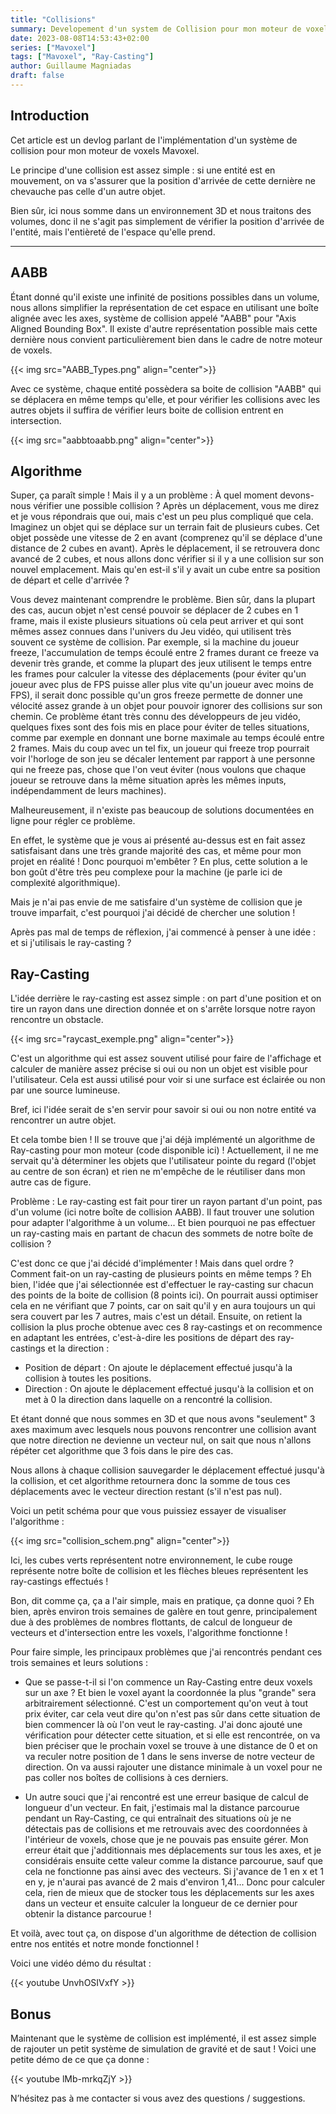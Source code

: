 ```yaml
---
title: "Collisions"
summary: Developement d'un system de Collision pour mon moteur de voxels Mavoxel
date: 2023-08-08T14:53:43+02:00
series: ["Mavoxel"]
tags: ["Mavoxel", "Ray-Casting"]
author: Guillaume Magniadas
draft: false
---
```


## Introduction

Cet article est un devlog parlant de l'implémentation d'un système de collision pour mon moteur de voxels Mavoxel.

Le principe d'une collision est assez simple : si une entité est en mouvement, on va s'assurer que la position d'arrivée de cette dernière ne chevauche pas celle d'un autre objet.

Bien sûr, ici nous somme dans un environnement 3D et nous traitons des volumes, donc il ne s'agit pas simplement de vérifier la position d'arrivée de l'entité, mais l'entièreté de l'espace qu'elle prend.

---

## AABB

Étant donné qu'il existe une infinité de positions possibles dans un volume, nous allons simplifier la représentation de cet espace en utilisant une boîte alignée avec les axes, système de collision appelé "AABB" pour "Axis Aligned Bounding Box". Il existe d'autre représentation possible mais cette dernière nous convient particulièrement bien dans le cadre de notre moteur de voxels.

{{< img src="AABB_Types.png" align="center">}}

Avec ce système, chaque entité possèdera sa boite de collision "AABB" qui se déplacera en même temps qu'elle, et pour vérifier les collisions avec les autres objets il suffira de vérifier leurs boite de collision entrent en intersection.

{{< img src="aabbtoaabb.png" align="center">}}

## Algorithme

Super, ça paraît simple ! Mais il y a un problème : À quel moment devons-nous vérifier une possible collision ? Après un déplacement, vous me direz et je vous répondrais que oui, mais c'est un peu plus compliqué que cela. Imaginez un objet qui se déplace sur un terrain fait de plusieurs cubes. Cet objet possède une vitesse de 2 en avant (comprenez qu'il se déplace d'une distance de 2 cubes en avant). Après le déplacement, il se retrouvera donc avancé de 2 cubes, et nous allons donc vérifier si il y a une collision sur son nouvel emplacement. Mais qu'en est-il s'il y avait un cube entre sa position de départ et celle d'arrivée ?

Vous devez maintenant comprendre le problème. Bien sûr, dans la plupart des cas, aucun objet n'est censé pouvoir se déplacer de 2 cubes en 1 frame, mais il existe plusieurs situations où cela peut arriver et qui sont mêmes assez connues dans l'univers du Jeu vidéo, qui utilisent très souvent ce système de collision. Par exemple, si la machine du joueur freeze, l'accumulation de temps écoulé entre 2 frames durant ce freeze va devenir très grande, et comme la plupart des jeux utilisent le temps entre les frames pour calculer la vitesse des déplacements (pour éviter qu'un joueur avec plus de FPS puisse aller plus vite qu'un joueur avec moins de FPS), il serait donc possible qu'un gros freeze permette de donner une vélocité assez grande à un objet pour pouvoir ignorer des collisions sur son chemin. Ce problème étant très connu des développeurs de jeu vidéo, quelques fixes sont des fois mis en place pour éviter de telles situations, comme par exemple en donnant une borne maximale au temps écoulé entre 2 frames. Mais du coup avec un tel fix, un joueur qui freeze trop pourrait voir l'horloge de son jeu se décaler lentement par rapport à une personne qui ne freeze pas, chose que l'on veut éviter (nous voulons que chaque joueur se retrouve dans la même situation après les mêmes inputs, indépendamment de leurs machines).

Malheureusement, il n'existe pas beaucoup de solutions documentées en ligne pour régler ce problème.

En effet, le système que je vous ai présenté au-dessus est en fait assez satisfaisant dans une très grande majorité des cas, et même pour mon projet en réalité ! Donc pourquoi m'embêter ? En plus, cette solution a le bon goût d'être très peu complexe pour la machine (je parle ici de complexité algorithmique).

Mais je n'ai pas envie de me satisfaire d'un système de collision que je trouve imparfait, c'est pourquoi j'ai décidé de chercher une solution !

Après pas mal de temps de réflexion, j'ai commencé à penser à une idée : et si j'utilisais le ray-casting ?

## Ray-Casting

L'idée derrière le ray-casting est assez simple : on part d'une position et on tire un rayon dans une direction donnée et on s'arrête lorsque notre rayon rencontre un obstacle.

{{< img src="raycast_exemple.png" align="center">}}

C'est un algorithme qui est assez souvent utilisé pour faire de l'affichage et calculer de manière assez précise si oui ou non un objet est visible pour l'utilisateur. Cela est aussi utilisé pour voir si une surface est éclairée ou non par une source lumineuse.

Bref, ici l'idée serait de s'en servir pour savoir si oui ou non notre entité va rencontrer un autre objet.

Et cela tombe bien ! Il se trouve que j'ai déjà implémenté un algorithme de Ray-casting pour mon moteur (code disponible ici) ! Actuellement, il ne me servait qu'à déterminer les objets que l'utilisateur pointe du regard (l'objet au centre de son écran) et rien ne m'empêche de le réutiliser dans mon autre cas de figure.

Problème : Le ray-casting est fait pour tirer un rayon partant d'un point, pas d'un volume (ici notre boîte de collision AABB). Il faut trouver une solution pour adapter l'algorithme à un volume... Et bien pourquoi ne pas effectuer un ray-casting mais en partant de chacun des sommets de notre boîte de collision ?

C'est donc ce que j'ai décidé d'implémenter ! Mais dans quel ordre ? Comment fait-on un ray-casting de plusieurs points en même temps ? Eh bien, l'idée que j'ai sélectionnée est d'effectuer le ray-casting sur chacun des points de la boite de collision (8 points ici). On pourrait aussi optimiser cela en ne vérifiant que 7 points, car on sait qu'il y en aura toujours un qui sera couvert par les 7 autres, mais c'est un détail. Ensuite, on retient la collision la plus proche obtenue avec ces 8 ray-castings et on recommence en adaptant les entrées, c'est-à-dire les positions de départ des ray-castings et la direction :

* Position de départ : On ajoute le déplacement effectué jusqu'à la collision à toutes les positions.
* Direction : On ajoute le déplacement effectué jusqu'à la collision et on met à 0 la direction dans laquelle on a rencontré la collision.

Et étant donné que nous sommes en 3D et que nous avons "seulement" 3 axes maximum avec lesquels nous pouvons rencontrer une collision avant que notre direction ne devienne un vecteur nul, on sait que nous n'allons répéter cet algorithme que 3 fois dans le pire des cas.

Nous allons à chaque collision sauvegarder le déplacement effectué jusqu'à la collision, et cet algorithme retournera donc la somme de tous ces déplacements avec le vecteur direction restant (s'il n'est pas nul).

Voici un petit schéma pour que vous puissiez essayer de visualiser l'algorithme :

{{< img src="collision_schem.png" align="center">}}

Ici, les cubes verts représentent notre environnement, le cube rouge représente notre boîte de collision et les flèches bleues représentent les ray-castings effectués !

Bon, dit comme ça, ça a l'air simple, mais en pratique, ça donne quoi ? Eh bien, après environ trois semaines de galère en tout genre, principalement due à des problèmes de nombres flottants, de calcul de longueur de vecteurs et d'intersection entre les voxels, l'algorithme fonctionne !

Pour faire simple, les principaux problèmes que j'ai rencontrés pendant ces trois semaines et leurs solutions :

* Que se passe-t-il si l'on commence un Ray-Casting entre deux voxels sur un axe ? Et bien le voxel ayant la coordonnée la plus "grande" sera arbitrairement sélectionné. C'est un comportement qu'on veut à tout prix éviter, car cela veut dire qu'on n'est pas sûr dans cette situation de bien commencer là où l'on veut le ray-casting. J'ai donc ajouté une vérification pour détecter cette situation, et si elle est rencontrée, on va bien préciser que le prochain voxel se trouve à une distance de 0 et on va reculer notre position de 1 dans le sens inverse de notre vecteur de direction. On va aussi rajouter une distance minimale à un voxel pour ne pas coller nos boîtes de collisions à ces derniers.

* Un autre souci que j'ai rencontré est une erreur basique de calcul de longueur d'un vecteur. En fait, j'estimais mal la distance parcourue pendant un Ray-Casting, ce qui entraînait des situations où je ne détectais pas de collisions et me retrouvais avec des coordonnées à l'intérieur de voxels, chose que je ne pouvais pas ensuite gérer. Mon erreur était que j'additionnais mes déplacements sur tous les axes, et je considérais ensuite cette valeur comme la distance parcourue, sauf que cela ne fonctionne pas ainsi avec des vecteurs. Si j'avance de 1 en x et 1 en y, je n'aurai pas avancé de 2 mais d'environ 1,41... Donc pour calculer cela, rien de mieux que de stocker tous les déplacements sur les axes dans un vecteur et ensuite calculer la longueur de ce dernier pour obtenir la distance parcourue !
  
Et voilà, avec tout ça, on dispose d'un algorithme de détection de collision entre nos entités et notre monde fonctionnel !

Voici une vidéo démo du résultat :

{{< youtube UnvhOSIVxfY >}}

## Bonus

Maintenant que le système de collision est implémenté, il est assez simple de rajouter un petit système de simulation de gravité et de saut ! Voici une petite démo de ce que ça donne :

{{< youtube lMb-mrkqZjY >}}

N’hésitez pas à me contacter si vous avez des questions / suggestions.
